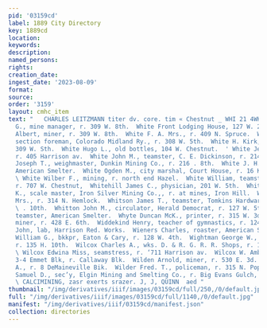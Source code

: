 ```yaml
---
pid: '03159cd'
label: 1889 City Directory
key: 1889cd
location: 
keywords: 
description: 
named_persons: 
rights: 
creation_date: 
ingest_date: '2023-08-09'
format: 
source: 
order: '3159'
layout: cmhc_item
text: "   CHARLES LEITZMANN titer dv. core. tim « Chestnut _ WHI 21 4WK | White Frank
  G., mine manager, r. 309 W. 8th.  White Front Lodging House, 127 W. 2d.  White F.
  Albert, miner, r. 309 W. 8th.  White F. A. Mrs., r. 409 N. Spruce.  White Henry,
  section foreman, Colorado Midland Ry., r. 308 W. 5th.  White H. Kirk, assayer, r.
  309 W. Sth.  White Hugo L., old bottles, 104 W. Chestnut.  ' White Jessie Miss,
  r. 405 Harrison av.  White John M., teamster, C. E. Dickinson, r. 214 E. 11th. White.
  Joseph T., weighmaster, Dunkin Mining Co., r. 216 . 8th.  White J. H., engineer,
  American Smelter.  White Ogden M., city marshal, Court House, r. 16 Key- stone Blk.
  \ White Wilber F., mining, r. north end Hazel.  White William, teamster, John Redmond,
  r. 707 W. Chestnut,  Whitehill James C., physician, 201 W. 5th.  Whiting Charles
  K., scale master, Iron Silver Mining Co.,, r. at mines, Iron Hill.  Whitney Carrie
  Mrs., r. 314 N. Hemlock.  Whitson James T., teamster, Tomkins Hardware Co., r. 137
  \ . 10th.  Whitton John M., circulator, Herald Democrat, r. 127 W. 5th.  Whyte Angus,
  teamster, American Smelter.  Whyte Duncan McK., printer, r. 315 W. 3d.  Wicks Hugh,
  miner, r. 428 E. 6th.  Widdekind Henry, teacher of gymnastics, r. 124 Oak.  Widmars
  John, lab, Harrison Red. Works.  Wieners Charles, roaster, American Smelter.  Wigginton
  William G., bkkpr, Eaton & Cary, r. 128 W. 4th.  Wightman George W., carpenter,
  r. 135 H. 10th.  Wilcox Charles A., wks. D. & R. G. R. R. Shops, r. 124 E. 12th.
  \ Wilcox Edwina Miss, seamstress, r. ‘711 Harrison av.  Wilcox W. Ambrose, dentist,
  3-4 Emmet Blk, r. Callaway Blk.  Wilden Arnold, miner, r. 530 E. 3d.  Wilder Charles
  A., r. 8 DeMaineville Bik.  Wilder Fred. T., policeman, r. 315 N. Poplar.  Wilder
  Samuel D., sec’y, Elgin Mining and Smelting Co., r. Big Evans Gulch, north end Hazel.
  \ CALCIMINING, zasr exerts srazer. J, J, QUINN  aed "
thumbnail: "/img/derivatives/iiif/images/03159cd/full/250,/0/default.jpg"
full: "/img/derivatives/iiif/images/03159cd/full/1140,/0/default.jpg"
manifest: "/img/derivatives/iiif/03159cd/manifest.json"
collection: directories
---
```

